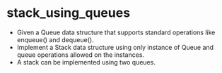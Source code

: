 # stack_using_queues

* Given a Queue data structure that supports standard operations like enqueue() and dequeue().  
* Implement a Stack data structure using only instance of Queue and queue operations allowed on the instances.  
* A stack can be implemented using two queues.
